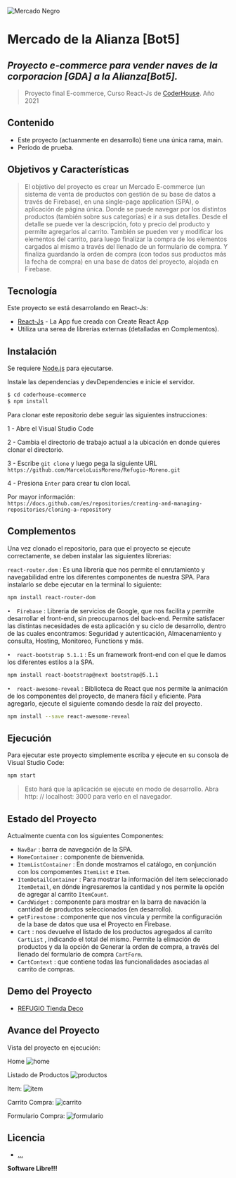 ![Mercado Negro](https://github.com/cfhd31/react-js)
# Mercado de la Alianza [Bot5]
## _Proyecto e-commerce para vender naves de la corporacion [GDA] a la Alianza[Bot5]._
> Proyecto final E-commerce, Curso React-Js de [CoderHouse](https://www.coderhouse.com/). Año 2021 

## Contenido
- Este proyecto (actuanmente en desarrollo) tiene una única rama, main.
- Periodo de prueba.

## Objetivos y Características

> El objetivo del proyecto es crear un Mercado  E-commerce  (un sistema de venta de productos con gestión de 
> su base de datos a través de Firebase), en una single-page application (SPA), o aplicación de página única. 
>Donde se puede navegar por los distintos productos (también sobre sus categorías)
>e ir a sus detalles. Desde el detalle se puede ver la descripción, foto y precio del producto y permite 
>agregarlos al carrito. También se pueden ver y modificar los elementos del carrito, para luego finalizar la compra de
>los elementos cargados al mismo a través del llenado de un formulario de compra. Y finaliza guardando la orden
>de compra (con todos sus productos más la fecha de compra) en una base de datos del proyecto, alojada en Firebase.


## Tecnología

Este proyecto se está desarrolando en React-Js:

- [React-Js](https://create-react-app.dev/) - La App fue creada con Create React App
- Utiliza una serea de librerías externas (detalladas en Complementos).

## Instalación

Se requiere [Node.js](https://nodejs.org/en/) para ejecutarse.

Instale las dependencias y devDependencies e inicie el servidor.

```sh
$ cd coderhouse-ecommerce
$ npm install

```

Para clonar este repositorio debe seguir las siguientes instrucciones:

1 - Abre el Visual Studio Code

2 - Cambia el directorio de trabajo actual a la ubicación en donde quieres clonar el directorio.

3 - Escribe `git clone` y luego pega la siguiente URL `https://github.com/MarceloLuisMoreno/Refugio-Moreno.git`

4 - Presiona `Enter` para crear tu clon local.

Por mayor información: `https://docs.github.com/es/repositories/creating-and-managing-repositories/cloning-a-repository`

## Complementos

Una vez clonado el repositorio, para que el proyecto se ejecute correctamente, se deben instalar las siguientes librerias:

`react-router.dom`  : Es una librería que nos permite el enrutamiento y navegabilidad entre los diferentes componentes de nuestra SPA. Para instalarlo se debe ejecutar en la terminal lo siguiente:

```sh
npm install react-router-dom
```

`•	Firebase`  : Libreria de servicios de Google, que nos facilita y permite desarrollar el front-end, sin preocuparnos del back-end. Permite satisfacer las distintas necesidades de esta aplicación y su ciclo de desarrollo, dentro de las cuales encontramos: Seguridad y autenticación, Almacenamiento y consulta, Hosting, Monitoreo, Functions y más.

`•	react-bootstrap 5.1.1`  : Es un framework front-end con el que le damos los diferentes estilos a la SPA.

```sh
npm install react-bootstrap@next bootstrap@5.1.1
```

`•	react-awesome-reveal`  : Biblioteca de React que nos permite la animación de los componentes del proyecto, de manera fácil y eficiente. Para agregarlo, ejecute el siguiente comando desde la raíz del proyecto.

```sh
npm install --save react-awesome-reveal
```

## Ejecución

Para ejecutar este proyecto simplemente escriba y ejecute en su consola de Visual Studio Code:

```sh
npm start
```
>Esto hará que la aplicación se ejecute en modo de desarrollo.
>Abra http: // localhost: 3000 para verlo en el navegador.


## Estado del Proyecto

Actualmente cuenta con los siguientes Componentes: 
- `NavBar` : barra de navegación de la SPA.
- `HomeContainer` : componente de bienvenida.
- `ItemListContainer` : En donde mostramos el catálogo, en conjunción con los compomentes `ItemList` e `Item`.
- `ItemDetailContainer` : Para mostrar la información del item seleccionado `ItemDetail`, en  dónde ingresaremos la cantidad y nos permite la opción de agregar al carrito `ItemCount`.
- `CardWidget` : componente para mostrar en la barra de navación la cantidad de productos seleccionados (en desarrollo).
- `getFirestone` : componente que nos vincula y permite la configuración de la base de datos que usa el Proyecto en Firebase.
- `Cart` : nos devuelve el listado de los productos agregados al carrito `CartList` , indicando el total del mismo. Permite la elimación de productos y da la opción de Generar la orden de compra, a través del llenado del formulario de compra `CartForm`.
- `CartContext` : que contiene todas las funcionalidades asociadas al carrito de compras.

## Demo del Proyecto
- [REFUGIO Tienda Deco](....)

## Avance del Proyecto

Vista del proyecto en ejecución:

Home
![home](....)

Listado de Productos
![productos](....)

Item:
![item](...)

Carrito Compra:
![carrito](...)

Formulario Compra:
![formulario](...)

## Licencia

- [...](...)


**Software Libre!!!**